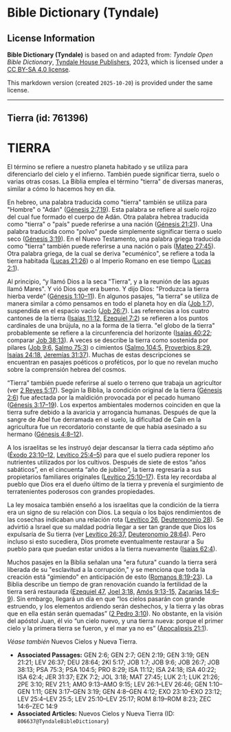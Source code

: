 # Bible Dictionary (Tyndale)

## License Information

**Bible Dictionary (Tyndale)** is based on and adapted from: _Tyndale Open Bible Dictionary_, [Tyndale House Publishers](https://tyndaleopenresources.com/), 2023, which is licensed under a [CC BY-SA 4.0 license](https://creativecommons.org/licenses/by-sa/4.0/legalcode.en).

This markdown version (created `2025-10-20`) is provided under the same license.



--------------------------------

## Tierra (id: 761396)

TIERRA
======

El término se refiere a nuestro planeta habitado y se utiliza para diferenciarlo del cielo y el infierno. También puede significar tierra, suelo o varias otras cosas. La Biblia emplea el término "tierra" de diversas maneras, similar a cómo lo hacemos hoy en día.

En hebreo, una palabra traducida como "tierra" también se utiliza para "Hombre" o "Adán" ([Génesis 2:7,19](https://ref.ly/Gen2:7)). Esta palabra se refiere al suelo rojizo del cual fue formado el cuerpo de Adán. Otra palabra hebrea traducida como "tierra" o "país" puede referirse a una nación ([Génesis 21:21](https://ref.ly/Gen21:21)). Una palabra traducida como "polvo" puede simplemente significar tierra o suelo seco ([Génesis 3:19](https://ref.ly/Gen3:19)). En el Nuevo Testamento, una palabra griega traducida como "tierra" también puede referirse a una nación o país ([Mateo 27:45](https://ref.ly/Matt27:45)). Otra palabra griega, de la cual se deriva "ecuménico", se refiere a toda la tierra habitada ([Lucas 21:26](https://ref.ly/Luke21:26)) o al Imperio Romano en ese tiempo ([Lucas 2:1](https://ref.ly/Luke2:1)).

Al principio, “y llamó Dios a la seca "Tierra", y a la reunión de las aguas llamó Mares". Y vió Dios que era bueno. Y dijo Dios: "Produzca la tierra hierba verde” ([Génesis 1:10–11](https://ref.ly/Gen1:10-Gen1:11)). En algunos pasajes, “la tierra” se utiliza de manera similar a cómo pensamos en todo el planeta hoy en día ([Job 1:7](https://ref.ly/Job1:7)), suspendida en el espacio vacío ([Job 26:7](https://ref.ly/Job26:7)). Las referencias a los cuatro cantones de la tierra ([Isaías 11:12,](https://ref.ly/Isa11:12) [Ezequiel 7:2](https://ref.ly/Ezek7:2)) se refieren a los puntos cardinales de una brújula, no a la forma de la tierra. "el globo de la tierra" probablemente se refiere a la circunferencia del horizonte ([Isaías 40:22](https://ref.ly/Isa40:22); comparar [Job 38:13](https://ref.ly/Job38:13)). A veces se describe la tierra como sostenida por pilares ([Job 9:6,](https://ref.ly/Job9:6) [Salmo 75:3](https://ref.ly/Ps75:3)) o cimientos ([Salmo 104:5,](https://ref.ly/Ps104:5) [Proverbios 8:29,](https://ref.ly/Prov8:29) [Isaías 24:18,](https://ref.ly/Isa24:18) [Jeremías 31:37](https://ref.ly/Jer31:37)). Muchas de estas descripciones se encuentran en pasajes poéticos o proféticos, por lo que no revelan mucho sobre la comprensión hebrea del cosmos.

“Tierra” también puede referirse al suelo o terreno que trabaja un agricultor (ver [2 Reyes 5:17](https://ref.ly/2Kgs5:17)). Según la Biblia, la condición original de la tierra ([Génesis 2:6](https://ref.ly/Gen2:6)) fue afectada por la maldición provocada por el pecado humano ([Génesis 3:17–19](https://ref.ly/Gen3:17-Gen3:19)). Los expertos ambientales modernos coinciden en que la tierra sufre debido a la avaricia y arrogancia humanas. Después de que la sangre de Abel fue derramada en el suelo, la dificultad de Caín en la agricultura fue un recordatorio constante de que había asesinado a su hermano ([Génesis 4:8–12](https://ref.ly/Gen4:8-Gen4:12)).

A los israelitas se les instruyó dejar descansar la tierra cada séptimo año ([Éxodo 23:10–12,](https://ref.ly/Exod23:10-Exod23:12) [Levítico 25:4–5](https://ref.ly/Lev25:4-Lev25:5)) para que el suelo pudiera reponer los nutrientes utilizados por los cultivos. Después de siete de estos “años sabáticos”, en el cincuenta “año de jubileo”, la tierra regresaría a sus propietarios familiares originales ([Levítico 25:10–17](https://ref.ly/Lev25:10-Lev25:17)). Esta ley recordaba al pueblo que Dios era el dueño último de la tierra y prevenía el surgimiento de terratenientes poderosos con grandes propiedades.

La ley mosaica también enseñó a los israelitas que la condición de la tierra era un signo de su relación con Dios. La sequía o los bajos rendimientos de las cosechas indicaban una relación rota ([Levítico 26,](https://ref.ly/Lev26:1-Lev26:46) [Deuteronomio 28](https://ref.ly/Deut28:1-Deut28:68)). Se advirtió a Israel que su maldad podría llegar a ser tan grande que Dios los expulsaría de Su tierra (ver [Levítico 26:37,](https://ref.ly/Lev26:37) [Deuteronomio 28:64](https://ref.ly/Deut28:64)). Pero incluso si esto sucediera, Dios promete eventualmente restaurar a Su pueblo para que puedan estar unidos a la tierra nuevamente ([Isaías 62:4](https://ref.ly/Isa62:4)).

Muchos pasajes en la Biblia señalan una "era futura" cuando la tierra será liberada de su "esclavitud a la corrupción," y se menciona que toda la creación está "gimiendo" en anticipación de esto ([Romanos 8:19](https://ref.ly/Rom8:19-Rom8:23)[\-](https://ref.ly/Zech14:6-Zech14:9)[23](https://ref.ly/Rom8:19-Rom8:23)). La Biblia describe un tiempo de gran renovación cuando la fertilidad de la tierra será restaurada ([Ezequiel 47,](https://ref.ly/Ezek47:1-Ezek47:23) [Joel 3:18,](https://ref.ly/Joel3:18) [Amós 9:13](https://ref.ly/Amos9:13-Amos9:15)[\-](https://ref.ly/Zech14:6-Zech14:9)[15,](https://ref.ly/Amos9:13-Amos9:15) [Zacarías 14:6–9](https://ref.ly/Zech14:6-Zech14:9)). Sin embargo, llegará un día en que “los cielos pasarán con grande estruendo, y los elementos ardiendo serán deshechos, y la tierra y las obras que en ella están serán quemadas” ([2 Pedro 3:10](https://ref.ly/2Pet3:10)). No obstante, en la visión del apóstol Juan, él vio “un cielo nuevo, y una tierra nueva: porque el primer cielo y la primera tierra se fueron, y el mar ya no es” ([Apocalipsis 21:1](https://ref.ly/Rev21:1)).

*Véase también* Nuevos Cielos y Nueva Tierra.

* **Associated Passages:** GEN 2:6; GEN 2:7; GEN 2:19; GEN 3:19; GEN 21:21; LEV 26:37; DEU 28:64; 2KI 5:17; JOB 1:7; JOB 9:6; JOB 26:7; JOB 38:13; PSA 75:3; PSA 104:5; PRO 8:29; ISA 11:12; ISA 24:18; ISA 40:22; ISA 62:4; JER 31:37; EZK 7:2; JOL 3:18; MAT 27:45; LUK 2:1; LUK 21:26; 2PE 3:10; REV 21:1; AMO 9:13–AMO 9:15; LEV 26:1–LEV 26:46; GEN 1:10–GEN 1:11; GEN 3:17–GEN 3:19; GEN 4:8–GEN 4:12; EXO 23:10–EXO 23:12; LEV 25:4–LEV 25:5; LEV 25:10–LEV 25:17; ROM 8:19–ROM 8:23; ZEC 14:6–ZEC 14:9
* **Associated Articles:** Nuevos Cielos y Nueva Tierra (ID: `806637@TyndaleBibleDictionary`)

